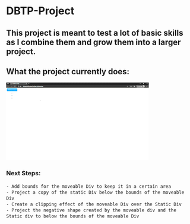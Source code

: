 # DBTP-Project
## This project is meant to test a lot of basic skills as I combine them and grow them into a larger project. 

## What the project currently does: 
![Gif Showing a Div box with a blue header being clicked on and dragged by the mouse](https://github.com/exuberantram/DBTP-Project/blob/master/DBTP_move.gif)

### Next Steps: 
```
- Add bounds for the moveable Div to keep it in a certain area
- Project a copy of the static Div below the bounds of the moveable Div
- Create a clipping effect of the moveable Div over the Static Div
- Project the negative shape created by the moveable div and the Static div to below the bounds of the moveable Div
```
